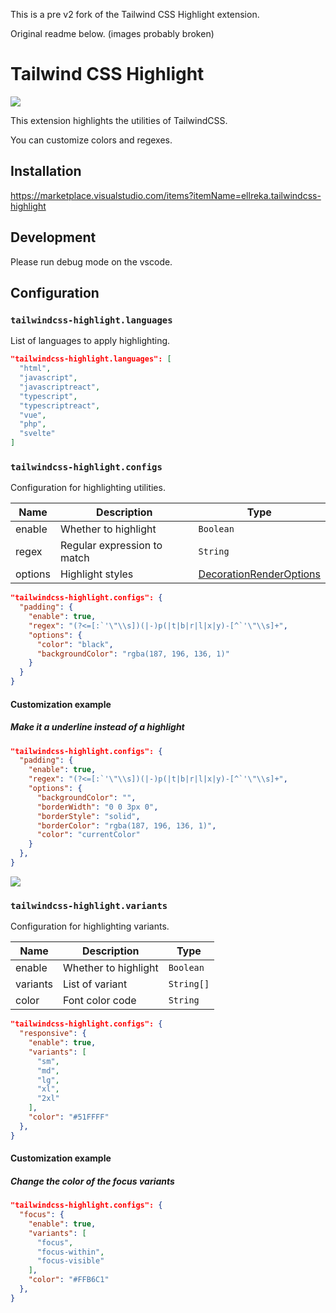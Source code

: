 This is a pre v2 fork of the Tailwind CSS Highlight extension.

Original readme below. (images probably broken)

# Tailwind CSS Highlight

![](https://raw.githubusercontent.com/ellreka/tailwindcss-highlight/main/assets/visual-image2.png)

This extension highlights the utilities of TailwindCSS.

You can customize colors and regexes.

## Installation

<https://marketplace.visualstudio.com/items?itemName=ellreka.tailwindcss-highlight>

## Development

Please run debug mode on the vscode.

## Configuration

### `tailwindcss-highlight.languages`

List of languages to apply highlighting.

```json
"tailwindcss-highlight.languages": [
  "html",
  "javascript",
  "javascriptreact",
  "typescript",
  "typescriptreact",
  "vue",
  "php",
  "svelte"
]
```

### `tailwindcss-highlight.configs`

Configuration for highlighting utilities.

| Name    | Description                 | Type                                                                                                       |
| ------- | --------------------------- | ---------------------------------------------------------------------------------------------------------- |
| enable  | Whether to highlight        | `Boolean`                                                                                                  |
| regex   | Regular expression to match | `String`                                                                                                   |
| options | Highlight styles            | [DecorationRenderOptions](https://code.visualstudio.com/api/references/vscode-api#DecorationRenderOptions) |

```json
"tailwindcss-highlight.configs": {
  "padding": {
    "enable": true,
    "regex": "(?<=[:`'\"\\s])(|-)p(|t|b|r|l|x|y)-[^`'\"\\s]+",
    "options": {
      "color": "black",
      "backgroundColor": "rgba(187, 196, 136, 1)"
    }
  }
}
```

#### Customization example

##### Make it a underline instead of a highlight

```json
"tailwindcss-highlight.configs": {
  "padding": {
    "enable": true,
    "regex": "(?<=[:`'\"\\s])(|-)p(|t|b|r|l|x|y)-[^`'\"\\s]+",
    "options": {
      "backgroundColor": "",
      "borderWidth": "0 0 3px 0",
      "borderStyle": "solid",
      "borderColor": "rgba(187, 196, 136, 1)",
      "color": "currentColor"
    }
  },
}
```

![](https://raw.githubusercontent.com/ellreka/tailwindcss-highlight/main/assets/example-configs.png)

### `tailwindcss-highlight.variants`

Configuration for highlighting variants.

| Name     | Description          | Type       |
| -------- | -------------------- | ---------- |
| enable   | Whether to highlight | `Boolean`  |
| variants | List of variant      | `String[]` |
| color    | Font color code      | `String`   |

```json
"tailwindcss-highlight.configs": {
  "responsive": {
    "enable": true,
    "variants": [
      "sm",
      "md",
      "lg",
      "xl",
      "2xl"
    ],
    "color": "#51FFFF"
  },
}
```

#### Customization example

##### Change the color of the focus variants

```json
"tailwindcss-highlight.configs": {
  "focus": {
    "enable": true,
    "variants": [
      "focus",
      "focus-within",
      "focus-visible"
    ],
    "color": "#FFB6C1"
  },
}
```
